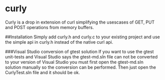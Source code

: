 # curly
Curly is a drop in extension of curl simplifying the usescases of GET, PUT and POST operations from memory buffers.

##Installation
Simply add curly.h and curly.c to your existing project and use the simple api in curly.h instead of the native curl api.

###Visual Studio conversion of gtest solution
If you want to use the gtest unit-tests and Visual Studio says the gtest-md.sln file can not be converted to your version of Visual Studio you must first open the gtest-md.sln solution manually so the conversion can be performed. Then just open the CurlyTest.sln file and it should be ok.

